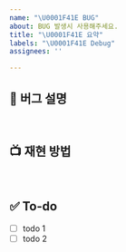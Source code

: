 ```yaml
---
name: "\U0001F41E BUG"
about: BUG 발생시 사용해주세요.
title: "\U0001F41E 요약"
labels: "\U0001F41E Debug"
assignees: ''

---
```


## 🐞 버그 설명

<!-- 버그에 대해 간단하게 설명해주세요 -->

<br>

## 📺 재현 방법

<!-- 재현 방법을 작성해주세요 -->

<br>

## ✅ To-do

<!-- 해당 작업을 수행하기 위해 해야 할 하위 태스크를 작성해주세요 -->

- [ ] todo 1
- [ ] todo 2
